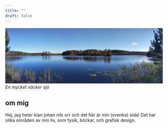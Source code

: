 ```yaml
---
title: ""
draft: false
---
```


![pond in sweden](/sweden.jpg)
_En mycket väcker sjö_

## om mig

Hej, jag heter kian johan nils orr och det här är min (svenka) sida! Det har
olika områden av min liv, som fysik, böckar, och grafisk design.
